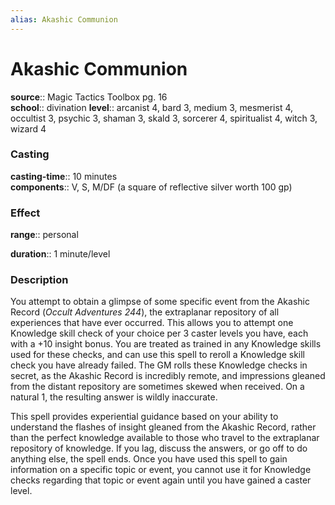 ```yaml
---
alias: Akashic Communion
---
```


# Akashic Communion 

**source**:: Magic Tactics Toolbox pg. 16  
**school**:: divination
**level**:: arcanist 4, bard 3, medium 3, mesmerist 4, occultist 3, psychic 3, shaman 3, skald 3, sorcerer 4, spiritualist 4, witch 3, wizard 4

### Casting 

**casting-time**:: 10 minutes  
**components**:: V, S, M/DF (a square of reflective silver worth 100 gp)

### Effect 

**range**:: personal  
  
**duration**:: 1 minute/level

### Description 

You attempt to obtain a glimpse of some specific event from the Akashic Record (*Occult Adventures 244*), the extraplanar repository of all experiences that have ever occurred. This allows you to attempt one Knowledge skill check of your choice per 3 caster levels you have, each with a +10 insight bonus. You are treated as trained in any Knowledge skills used for these checks, and can use this spell to reroll a Knowledge skill check you have already failed. The GM rolls these Knowledge checks in secret, as the Akashic Record is incredibly remote, and impressions gleaned from the distant repository are sometimes skewed when received. On a natural 1, the resulting answer is wildly inaccurate.  
  
This spell provides experiential guidance based on your ability to understand the flashes of insight gleaned from the Akashic Record, rather than the perfect knowledge available to those who travel to the extraplanar repository of knowledge. If you lag, discuss the answers, or go off to do anything else, the spell ends. Once you have used this spell to gain information on a specific topic or event, you cannot use it for Knowledge checks regarding that topic or event again until you have gained a caster level.
